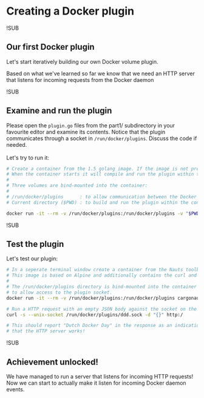 # Creating a Docker plugin

!SUB
## Our first Docker plugin
Let's start iteratively building our own Docker volume plugin.

Based on what we've learned so far we know that we need an HTTP server that listens for incoming requests from the Docker daemon

!SUB
## Examine and run the plugin
Please open the ```plugin.go``` files from the part1/ subdirectory in your favourite editor and examine its contents. Notice that the plugin communicates through a socket in ```/run/docker/plugins```. Discuss the code if needed. <br><br>Let's try to run it:
```bash
# Create a container from the 1.5 golang image. If the image is not present it will be downloaded.
# When the container starts it will compile and run the plugin within the container.
#
# Three volumes are bind-mounted into the container:
#
# /run/docker/plugins      : to allow communication between the Docker daemon and the plugin.
# Current directory ($PWD) : to build and run the plugin within the container

docker run -it --rm -v /run/docker/plugins:/run/docker/plugins -v "$PWD":/go/src/ddd -w /go golang:1.5 go run src/ddd/plugin.go
```

!SUB
## Test the plugin
Let's test our plugin:
```bash
# In a seperate terminal window create a container from the Nauts toolbox-networking and run a shell.
# This image is based on Alpine and additionally contains the curl and dig commands.
#
# The /run/docker/plugins directory is bind-mounted into the container
# to allow access to the plugin socket.
docker run -it --rm -v /run/docker/plugins:/run/docker/plugins cargonauts/toolbox-networking /bin/sh

# Run a HTTP request with an empty JSON body against the socket on the / endpoint
curl -s --unix-socket /run/docker/plugins/ddd.sock -d "{}" http:/

# This should report "Dutch Docker Day" in the response as an indication
# that the HTTP server works!
```

!SUB
## Achievement unlocked!
We have managed to run a server that listens for incoming HTTP requests! Now we can start to actually make it listen for incoming Docker daemon events.
